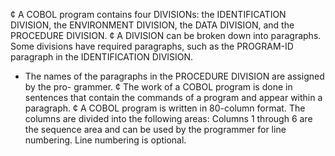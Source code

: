 ¢ A COBOL program contains four DIVISIONs: the IDENTIFICATION DIVISION, the
ENVIRONMENT DIVISION, the DATA DIVISION, and the PROCEDURE DIVISION.
¢ A DIVISION can be broken down into paragraphs. Some divisions have required
paragraphs, such as the PROGRAM-ID paragraph in the IDENTIFICATION DIVISION.

* The names of the paragraphs in the PROCEDURE DIVISION are assigned by the pro-
grammer.
¢ The work of a COBOL program is done in sentences that contain the commands of
a program and appear within a paragraph.
¢ A COBOL program is written in 80-column format. The columns are divided into
the following areas:
Columns 1 through 6 are the sequence area and can be used by the programmer for
line numbering. Line numbering is optional.
